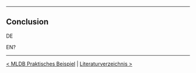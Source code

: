 ***

## Conclusion

DE

EN?

----

[< MLDB Praktisches Beispiel](13_mldb_example.md)    |	[Literaturverzeichnis >](15_references.md)